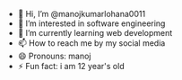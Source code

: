 - 👋 Hi, I’m @manojkumarlohana0011
- 👀 I’m interested in software engineering 
- 🌱 I’m currently learning web development
- 📫 How to reach me by my social media 
- 😄 Pronouns: manoj
- ⚡ Fun fact: i am 12 year's old

<!---
manojkumarlohana0011/manojkumarlohana0011 is a ✨ special ✨ repository because its `README.md` (this file) appears on your GitHub profile.
You can click the Preview link to take a look at your changes.
--->
